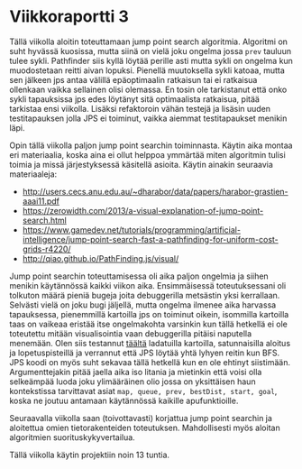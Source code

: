 # Viikkoraportti 3

Tällä viikolla aloitin toteuttamaan jump point search algoritmia. Algoritmi on suht hyvässä kuosissa, mutta siinä on vielä joku ongelma jossa `prev` tauluun tulee sykli. Pathfinder siis kyllä löytää perille asti mutta sykli on ongelma kun muodostetaan reitti aivan lopuksi. Pienellä muutoksella sykli katoaa, mutta sen jälkeen jps antaa välillä epäoptimaalin ratkaisun tai ei ratkaisua ollenkaan vaikka sellainen olisi olemassa. En tosin ole tarkistanut että onko sykli tapauksissa jps edes löytänyt sitä optimaalista ratkaisua, pitää tarkistaa ensi viikolla. Lisäksi refaktoroin vähän testejä ja lisäsin uuden testitapauksen jolla JPS ei toiminut, vaikka aiemmat testitapaukset menikin läpi.

Opin tällä viikolla paljon jump point searchin toiminnasta. Käytin aika montaa eri materiaalia, koska aina ei ollut helppoa ymmärtää miten algoritmin tulisi toimia ja missä järjestyksessä käsitellä asioita. Käytin ainakin seuraavia materiaaleja:

* http://users.cecs.anu.edu.au/~dharabor/data/papers/harabor-grastien-aaai11.pdf
* https://zerowidth.com/2013/a-visual-explanation-of-jump-point-search.html
* https://www.gamedev.net/tutorials/programming/artificial-intelligence/jump-point-search-fast-a-pathfinding-for-uniform-cost-grids-r4220/
* http://qiao.github.io/PathFinding.js/visual/

Jump point searchin toteuttamisessa oli aika paljon ongelmia ja siihen menikin käytännössä kaikki viikon aika. Ensimmäisessä toteutuksessani oli tolkuton määrä pieniä bugeja joita debuggerilla metsästin yksi kerrallaan. Selvästi vielä on joku bugi jäljellä, mutta ongelma ilmenee aika harvassa tapauksessa, pienemmillä kartoilla jps on toiminut oikein, isommilla kartoilla taas on vaikeaa eristää itse ongelmakohta varsinkin kun tällä hetkellä ei ole toteutettu mitään visualisointia vaan debuggerilla pitäisi naputella menemään. Olen siis testannut [täältä](https://www.movingai.com/benchmarks/grids.html) ladatuilla kartoilla, satunnaisilla aloitus ja lopetuspisteillä ja verrannut että JPS löytää yhtä lyhyen reitin kun BFS. JPS koodi on myös suht sekavaa tällä hetkellä kun en ole ehtinyt siistimään. Argumenttejakin pitää jaella aika iso litania ja mietinkin että voisi olla selkeämpää luoda joku ylimääräinen olio jossa on yksittäisen haun kontekstissa tarvittavat asiat `map, queue, prev, bestDist, start, goal`, koska ne joutuu antamaan käytännössä kaikille apufunktioille.

Seuraavalla viikolla saan (toivottavasti) korjattua jump point searchin ja aloitettua omien tietorakenteiden toteutuksen. Mahdollisesti myös aloitan algoritmien suorituskykyvertailua.

Tällä viikolla käytin projektiin noin 13 tuntia.

